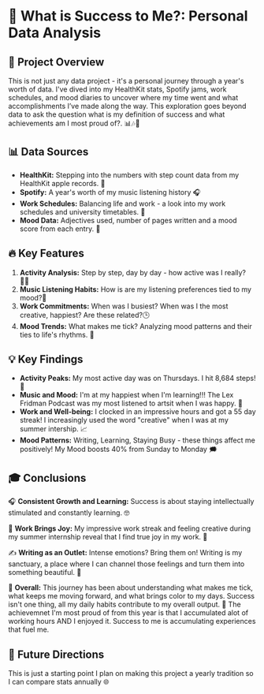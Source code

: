 # 🌟 What is Success to Me?: Personal Data Analysis

## 📌 Project Overview
This is not just any data project - it's a personal journey through a year's worth of data. I've dived into my HealthKit stats, Spotify jams, work schedules, and mood diaries to uncover where my time went and what accomplishments I’ve made along the way.
This exploration goes beyond data to ask the question what is my definition of success and what achievements am I most proud of?. 📊🎶📆

## 📊 Data Sources
- **HealthKit:** Stepping into the numbers with step count data from my HealthKit apple records. 👣
- **Spotify:** A year's worth of my music listening history 🎧
- **Work Schedules:** Balancing life and work - a look into my work schedules and university timetables. 💼
- **Mood Data:** Adjectives used, number of pages written and a mood score from each entry. 🎢

## 🔥 Key Features
1. **Activity Analysis:** Step by step, day by day - how active was I really? 🏃‍♂️
2. **Music Listening Habits:** How is are my listening preferences tied to my mood?🎵
3. **Work Commitments:** When was I busiest? When was I the most creative, happiest? Are these related?🕒
4. **Mood Trends:** What makes me tick? Analyzing mood patterns and their ties to life's rhythms. 🌈

## 💡 Key Findings
- **Activity Peaks:** My most active day was on Thursdays. I hit 8,684 steps! 🌟
- **Music and Mood:** I'm at my happiest when I'm learning!!! The Lex Fridman Podcast was my most listened to artsit when I was happy. 🎸
- **Work and Well-being:** I clocked in an impressive hours and got a 55 day streak! I increasingly used the word "creative" when I was at my summer intership. 📈
- **Mood Patterns:** Writing, Learning, Staying Busy - these things affect me positively! My Mood boosts 40% from Sunday to Monday 🗯️

## 🎓 Conclusions

🎧 **Consistent Growth and Learning:** Success is about staying intellectually stimulated and constantly learning. 🤓

💼 **Work Brings Joy:** My impressive work streak and feeling creative during my summer internship reveal that I find true joy in my work. 💖

✍️ **Writing as an Outlet:** Intense emotions? Bring them on! Writing is my sanctuary, a place where I can channel those feelings and turn them into something beautiful. 🌟

🌈 **Overall:** This journey has been about understanding what makes me tick, what keeps me moving forward, and what brings color to my days. Success isn't one thing, all my daily habits contribute to my overall output. 🚀
The achievemnet I'm most proud of from this year is that I accumulated alot of working hours AND I enjoyed it. Success to me is accumulating experiences that fuel me.


## 🔮 Future Directions
This is just a starting point I plan on making this project a yearly tradition so I can compare stats annually 🌐

